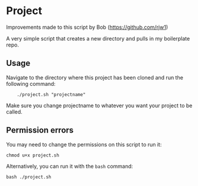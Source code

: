 Project
=======

Improvements made to this script by Bob (https://github.com/rjw1)

A very simple script that creates a new directory and pulls in my boilerplate repo.

## Usage

Navigate to the directory where this project has been cloned and run the following command:

		./project.sh "projectname"

Make sure you change projectname to whatever you want your project to be called.

## Permission errors

You may need to change the permissions on this script to run it:

    chmod u+x project.sh

Alternatively, you can run it with the `bash` command:

    bash ./project.sh
